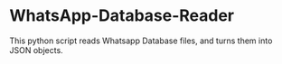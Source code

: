 # WhatsApp-Database-Reader
This python script reads Whatsapp Database files, and turns them into JSON objects.
